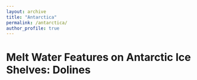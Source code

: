 ```yaml
---
layout: archive
title: "Antarctica"
permalink: /antarctica/
author_profile: true
---
```


# Melt Water Features on Antarctic Ice Shelves: Dolines
